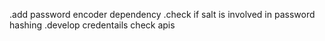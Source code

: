 .add password encoder dependency
.check if salt is involved in password hashing
.develop credentails check apis 